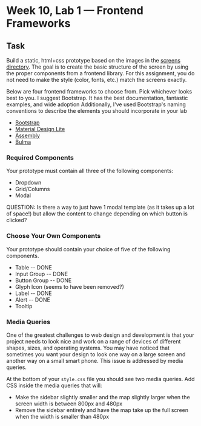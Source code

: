 # Week 10, Lab 1 — Frontend Frameworks

## Task

Build a static, html+css prototype based on the images in the [screens directory](./screens).
The goal is to create the basic structure of the screen by using the proper components from a
frontend library. For this assignment, you do not need to make the style (color, fonts, etc.) match
the screens exactly.

Below are four frontend frameworks to choose from. Pick whichever looks best to you.
I suggest Bootstrap. It has the best documentation, fantastic examples, and wide adoption
Additionally, I've used Bootstrap's naming conventions to describe the elements you should incorporate in your lab

- [Bootstrap](http://getbootstrap.com)
- [Material Design Lite](https://getmdl.io/)
- [Assembly](https://mapbox.com/assembly/documentation/)
- [Bulma](https://bulma.io/)

### Required Components

Your prototype must contain all three of the following components:

- Dropdown
- Grid/Columns
- Modal

QUESTION: Is there a way to just have 1 modal template (as it takes up a lot of space!) but allow the content to change depending on which button is clicked? 

### Choose Your Own Components

Your prototype should contain your choice of five of the following components.

- Table -- DONE
- Input Group -- DONE
- Button Group -- DONE
- Glyph Icon (seems to have been removed?)
- Label -- DONE
- Alert -- DONE
- Tooltip

### Media Queries

One of the greatest challenges to web design and development is that your project needs to look nice
and work on a range of devices of different shapes, sizes, and operating systems. You may have
noticed that sometimes you want your design to look one way on a large screen and another way on a
small smart phone. This issue is addressed by media queries.

At the bottom of your `style.css` file you should see two media queries. Add CSS inside the media
queries that will:

- Make the sidebar slightly smaller and the map slightly larger when the screen width is between
  800px and 480px
- Remove the sidebar entirely and have the map take up the full screen when the width is smaller than
  480px


